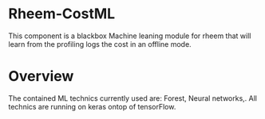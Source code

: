 # Rheem-CostML
This component is a blackbox Machine leaning module for rheem that will learn from the profiling logs the cost in an offline mode.

# Overview
The contained ML technics currently used are: Forest, Neural networks,. 
All technics are running on keras ontop of tensorFlow.

